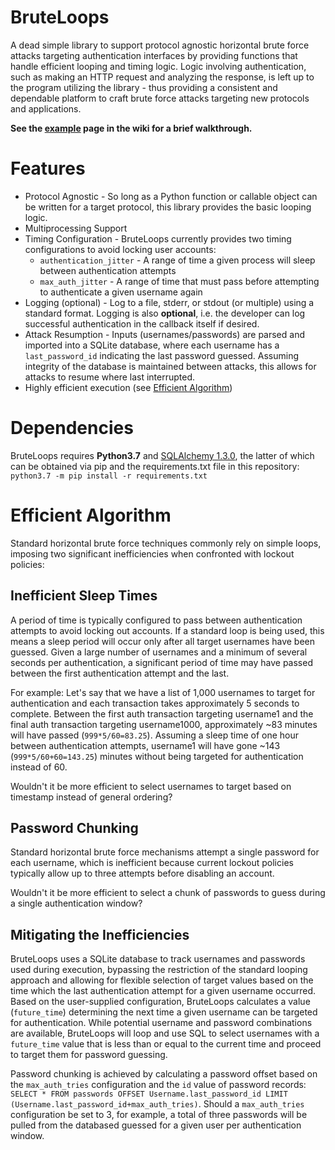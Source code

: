 # BruteLoops

A dead simple library to support protocol agnostic horizontal brute force attacks targeting authentication interfaces by providing functions that handle efficient looping and timing logic. Logic involving authentication, such as making an HTTP request and analyzing the response, is left up to the program utilizing the library - thus providing a consistent and dependable platform to craft brute force attacks targeting new protocols and applications.

__See the [example](https://github.com/arch4ngel/brute_loops/wiki/A-Brief-Example) page in the wiki for a brief walkthrough.__

# Features

- Protocol Agnostic - So long as a Python function or callable object can be written for a target protocol, this library provides the basic looping logic.
- Multiprocessing Support
- Timing Configuration - BruteLoops currently provides two timing configurations to avoid locking user accounts:
  - `authentication_jitter` - A range of time a given process will sleep between authentication attempts
  - `max_auth_jitter` - A range of time that must pass before attempting to authenticate a given username again
- Logging (optional) - Log to a file, stderr, or stdout (or multiple) using a standard format. Logging is also __optional__, i.e. the developer can log successful authentication in the callback itself if desired.
- Attack Resumption - Inputs (usernames/passwords) are parsed and imported into a SQLite database, where each username has a `last_password_id` indicating the last password guessed. Assuming integrity of the database is maintained between attacks, this allows for attacks to resume where last interrupted.
- Highly efficient execution (see [Efficient Algorithm](#Efficient-Algorithm))

# Dependencies

BruteLoops requires __Python3.7__ and [SQLAlchemy 1.3.0](https://www.sqlalchemy.org/), the latter of which can be obtained via pip and the requirements.txt file in this repository: `python3.7 -m pip install -r requirements.txt`

# Efficient Algorithm

Standard horizontal brute force techniques commonly rely on simple loops, imposing two significant inefficiencies when confronted with lockout policies:

## Inefficient Sleep Times

A period of time is typically configured to pass between authentication attempts to avoid locking out accounts. If a standard loop is being used, this means a sleep period will occur only after all target usernames have been guessed. Given a large number of usernames and a minimum of several seconds per authentication, a significant period of time may have passed between the first authentication attempt and the last.

For example: Let's say that we have a list of 1,000 usernames to target for authentication and each transaction takes approximately 5 seconds to complete. Between the first auth transaction targeting username1 and the final auth transaction targeting username1000, approximately ~83 minutes will have passed (`999*5/60=83.25`). Assuming a sleep time of one hour between authentication attempts, username1 will have gone ~143 (`999*5/60+60=143.25`) minutes without being targeted for authentication instead of 60.

Wouldn't it be more efficient to select usernames to target based on timestamp instead of general ordering?

## Password Chunking

Standard horizontal brute force mechanisms attempt a single password for each username, which is inefficient because current lockout policies typically allow up to three attempts before disabling an account.

Wouldn't it be more efficient to select a chunk of passwords to guess during a single authentication window?

## Mitigating the Inefficiencies

BruteLoops uses a SQLite database to track usernames and passwords used during execution, bypassing the restriction of the standard looping approach and allowing for flexible selection of target values based on the time which the last authentication attempt for a given username occurred. Based on the user-supplied configuration, BruteLoops calculates a value (`future_time`) determining the next time a given username can be targeted for authentication. While potential username and password combinations are available, BruteLoops will loop and use SQL to select usernames with a `future_time` value that is less than or equal to the current time and proceed to target them for password guessing.

Password chunking is achieved by calculating a password offset based on the `max_auth_tries` configuration and the `id` value of password records: `SELECT * FROM passwords OFFSET Username.last_password_id LIMIT (Username.last_password_id+max_auth_tries)`. Should a `max_auth_tries` configuration be set to 3, for example, a total of three passwords will be pulled from the databased guessed for a given user per authentication window.
